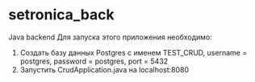 # setronica_back
Java backend
Для запуска этого приложения необходимо:
  1. Cоздать базу данных Postgres с именем TEST_CRUD, username = postgres, password = postgres, port = 5432
  2. Запустить CrudApplication.java на localhost:8080
